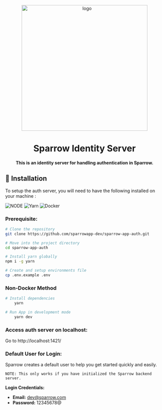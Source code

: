 <p align="center">
<a href="https://sparrows-newsletter.beehiiv.com/subscribe">
<img src="https://sparrowassets.blob.core.windows.net/publicassest/sparrow-logo.png" width="400" alt="logo"/>
</a>
</p>

<h1 align="center">
Sparrow Identity Server
<h4 align="center">
This is an identity server for handling authentication in Sparrow.
</h4>
</h1>

## <a name="installation">🔨 Installation</a>

To setup the auth server, you will need to have the following installed on your machine :

![NODE](https://img.shields.io/badge/-Node.js-black?style=for-the-badge&logoColor=white&logo=nodedotjs&color=339933)
![Yarn](https://img.shields.io/badge/-Yarn-black?style=for-the-badge&logoColor=white&logo=yarn&color=2C8EBB)
![Docker](https://img.shields.io/badge/-Docker-black?style=for-the-badge&logoColor=white&logo=docker&color=2496ED)

### Prerequisite:

```bash
# Clone the repository
git clone https://github.com/sparrowapp-dev/sparrow-app-auth.git

# Move into the project directory
cd sparrow-app-auth

# Install yarn globally
npm i -g yarn

# Create and setup environments file
cp .env.example .env
```

### Non-Docker Method

```bash
# Install dependencies
	yarn

# Run App in development mode
	yarn dev
```

### Access auth server on localhost:

Go to http://localhost:1421/

### Default User for Login:

Sparrow creates a default user to help you get started quickly and easily.

    NOTE: This only works if you have initialized the Sparrow backend server.

**Login Credentials:**

- **Email:** dev@sparrow.com
- **Password:** 12345678@
